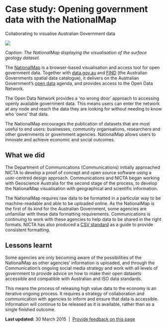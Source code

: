 Case study: Opening government data with the NationalMap
========================================================

Collaborating to visualise Australian Government data

![](../sites/g/files/net466/f/styles/large/public/nationalmap.png%3Fitok=xyXalpjN)

*Caption: The NationalMap displaying the visualisation of the surface geology dataset.*

The [NationalMap](http://nationalmap.gov.au/) is a browser-based visualisation and access tool for open government data. Together with [data.gov.au](http://data.gov.au/) and [FIND](http://find.ga.gov.au/) (the Australian Governments spatial data catalogue), it delivers on the Australian Government’s [open data](526.html) agenda, and provides access to the Open Data Network.

The Open Data Network provides a ‘no wrong door’ approach to accessing openly available government data. This means users can enter the network at any node and reach the data they are looking for without needing to know who ‘owns’ that data.

The NationalMap encourages the publication of datasets that are most useful to end users: businesses, community organisations, researchers and other governments or government agencies. NationalMap allows users to innovate and achieve economic and social outcomes.

What we did
-----------

The Department of Communications (Communications) initially approached NICTA to develop a proof of concept and open source software using a user-centred design approach. Communications and NICTA began working with Geoscience Australia for the second stage of the process, to develop the NationalMap visualisation with geographical and scientific information.

The NationalMap requires raw data to be formatted in a particular way to be machine-readable and able to be uploaded online. As the NationalMap is the first of its kind for the Australian Government, some agencies are unfamiliar with these data formatting requirements. Communications is continuing to work with these agencies to help data to be shared in the right formats. NICTA has also produced a [CSV standard](http://terria.io/DataProviders/csv-geo-au/) as a guide to provide consistent formatting.

Lessons learnt
--------------

Some agencies are only becoming aware of the possibilities of the NationalMap as other agencies’ information is uploaded, and through the Communication’s ongoing social media strategy and work with all levels of government to provide advice on how to make their open datasets accessible and compatible with Australian and ISO data standards.

This means the process of releasing high value data to the economy is an iterative ongoing process. It requires a strategy of collaboration and communication with agencies to inform and ensure that data is accessible. Information will continue to be released as it is available, rather than as a single finished outcome.

**Last updated:** 30 March 2015  |  [Provide feedback on this page](../feedback%3Furl_from=CasestudyNationalMap.html)

